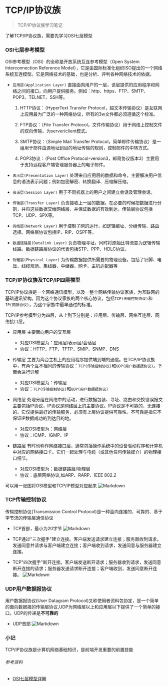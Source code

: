 # TCP/IP协议族
> TCP/IP协议族学习笔记

了解TCP/IP协议族，需要先学习OSI七层模型

### OSI七层参考模型

OSI参考模型（OSI）的全称是开放系统互连参考模型（Open System Interconnection Reference Model），它是由国际标准化组织ISO提出的一个网络系统互连模型。它是网络技术的基础，也是分析、评判各种网络技术的依据。

* `应用层(Application Layer)` 直接面向用户的一层，该层提供的应用程序和网络之间的接口，向用户提供服务。例如：http、https、FTP、SMTP、POP3、TELNET、SSH等。

    1. HTTP协议：（HyperText Transfer Protocol，超文本传输协议）是互联网上应用最为广泛的一种网络协议，所有的3w文件都必须遵循这个标准。

    2. FTP协议：（File Transfer Protocol，文件传输协议）用于网络上控制文件的双向传输，为server/client模式。

    3. SMTP协议：（Simple Mail Transfer Protocol，简单邮件传输协议）是一组用于邮件由源地址到目的地址传输的规则，控制邮件的中转方式。

    4. POP3协议：（Post Office Protocol-version3，邮局协议版本3）主要用于支持远程客户端管理服务器上的电子邮件。

* `表示层(Presentation Layer)` 处理来自应用层的数据和命令，主要解决用户信息的语法表示问题；例如加密解密、转换翻译、压缩解压缩。

* `会话层(Session Layer)` 用于不同机器上的用户之间建立会话及管理会话。

* `传输层(Transfer Layer)` 负责接收上一层的数据，在必要的时候把数据进行分割，并将这些数据交给网络层，并保证数据的有效到达，传输层协议包括TCP、UDP、SPX等。

* `网络层(Network Layer)` 用于控制子网的运行，如逻辑编址、分组传输、路由选择。网络层协议包括IP、RIP、OSPF等。

* `数据链路层(Datalink Layer)` 负责物理寻址，同时将原始比特流变为逻辑传输线路。数据链路层协议的代表包括STP、PPP、HDLC协议。

* `物理层(Physical Layer)` 为传输数据提供所需要的物理设备。包括了针脚、电压、线缆规范、集线器、中继器、网卡、主机适配器等

### TCP/IP协议族及TCP/IP四层模型

TCP/IP协议族是一个网络通讯模型，以及一整个网络传输协议家族，为互联网的基础通讯架构。因为这个协议家族的两个核心协议，包括`TCP(传输控制协议)`和`IP(网际协议)`，为这个家族中最早通过的标准。

TCP/IP参考模型分为四层，从上到下分别是：应用层、传输层、网络互连层、网络接口层。

* 应用层
  主要面向用户的交互层
  * 对应OSI模型为：应用层/表示层/会话层
  * 协议：HTTP、FTP、TFTP、SMIP、SNMP、DNS

* 传输层
  主要为两台主机上的应用程序提供端到端的通信。在TCP/IP协议族中，有两个互不相同的传输协议：`TCP(传输控制协议)`和`UDP(用户数据报协议)`。下面会进行详解
  * 对应OSI模型为：传输层
  * 协议：`TCP(传输控制协议)`和`UDP(用户数据报协议)`

* 网络层
  处理分组在网络中的活动，进行数据包装、寻址、路由和交换错误报文
  主要包括IP协议，IP协议是网络层上的主要协议。IP协议是不可靠的、无连接的。它仅提供最好的传输服务，必须有上层协议提供可靠性。不可靠是指它不保证IP数据成功的到达目的地。
  * 对应OSI模型为：网络层
  * 协议：ICMP、IGMP、IP

* 链路层
  有时也称作网络接口层，通常包括操作系统中的设备驱动程序和计算机中对应的网络接口卡。它们一起处理与电缆（或其他任何传输媒介）的物理接口细节。
  * 对应OSI模型为：数据链路层/物理层
  * 协议：底层网络协议,如ARP、RARP、IEEE 802.2

可以用一张图将OSI模型和TCP/IP模型对应起来
![Markdown](https://ws1.sinaimg.cn/large/69128027gy1foqidrrulrg20v41830yk.jpg)

### TCP传输控制协议

传输控制协议(Transmission Control Protocol)是一种面向连接的、可靠的、基于字节流的传输层通信协议

* TCP首部，最小为20字节
![Markdown](https://ws1.sinaimg.cn/large/69128027gy1foqil96hx4j20n50f8wf2.jpg)

* TCP通过"三次握手"建立连接。客户端发送请求建立连接；服务器收到请求，发送同意并请求与客户端建立连接；客户端收到请求，发送同意与服务器建立连接。

* TCP"四次握手"断开连接。客户端发送断开请求；服务器收到请求，发送同意断开连接的请求；服务器发送请求断开连接；客户端收到，发送同意断开连接。
![Markdown](https://ws1.sinaimg.cn/large/69128027gy1foqiqeecfvj20ob0r4abz.jpg)

### UDP用户数据报协议
用户数据报协议(User Datagram Protocol)又称使用者资料包协定，是一个简单的面向数据报的传输层协议,UDP为网络层以上和应用层以下提供了一个简单的接口。UDP的传递是**不可靠的**

* UDP首部
![Markdown](https://ws1.sinaimg.cn/large/69128027gy1foqj2vze4yj20j20910tn.jpg)

### 小记
TCP/IP协议族是计算机网络基础知识，是前端开发重要的前置技能

###### 参考资料
* [OSI七层模型详解](http://blog.csdn.net/yaopeng_2005/article/details/7064869)
